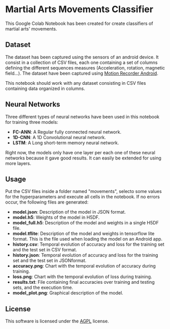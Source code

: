 # Martial Arts Movements Classifier

This Google Colab Notebook has been created for create classifiers of martial arts' movements.

## Dataset

The dataset has been captured using the sensors of an android device. It consist in a collection of CSV files, each one containing a set of columns defining the different sequences measures (Acceleration, rotation, magnetic field...). The dataset have been captured using [Motion Recorder Android](https://github.com/AlbertoCasasOrtiz/Motion-Recorded-Android).

This notebook should work with any dataset consisting in CSV files containing data organized in columns.

## Neural Networks

Three different types of neural networks have been used in this notebook for training three models:
* **FC-ANN**: A Regular fully connected neural network.
* **1D-CNN**: A 1D Convolutional neural network.
* **LSTM**: A Long short-term memory neural network.

Right now, the models only have one layer per each one of these neural networks because it gave good results. It can easily be extended for using more layers.

## Usage

Put the CSV files inside a folder named "movements", selecto some values for the hyperparameters and execute all cells in the notebook. If no errors occur, the following files are generated:

* **model.json**: Description of the model in JSON format.
* **model.h5**: Weights of the model in H5DF.
* **model_full.h5**: Description of the model and weights in a single H5DF file.
* **model.tflite**: Description of the model and weights in tensorflow lite format. This is the file used when loading the model on an Android app.
* **history.csv**: Temporal evolution of accuracy and loss for the training set and the test set in CSV format.
* **history.json**: Temporal evolution of accuracy and loss for the training set and the test set in JSONformat.
* **accuracy.png**: Chart with the temporal evolution of accuracy during training.
* **loss.png**: Chart with the temporal evolution of loss during training.
* **results.txt**: File containing final accuracies over training and testing sets, and the execution time.
* **model_plot.png**: Graphical description of the model.


## License
This software is licensed under the [AGPL](https://choosealicense.com/licenses/agpl-3.0/) license.

